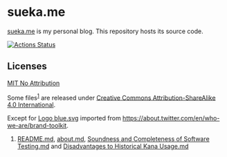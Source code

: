 sueka.me
========

[sueka.me](https://sueka.me) is my personal blog. This repository hosts its source code.

[![Actions Status](https://github.com/sueka/sueka.me/workflows/.github/workflows/main.yml/badge.svg)](https://github.com/sueka/sueka.me/actions?query=workflow%3A.github%2Fworkflows%2Fmain.yml)

## Licenses

[MIT No Attribution](./LICENSE.MIT-0)

Some files<sup>[1](#fn1)</sup> are released under [Creative Commons Attribution-ShareAlike 4.0 International](./LICENSE.CC-BY-SA-4.0).

Except for [Logo blue.svg](./src/assets/images/Logo%20blue.svg) imported from https://about.twitter.com/en/who-we-are/brand-toolkit.

<ol type="1">
  <li id="fn1">
    <a href="./README.md">README.md</a>,
    <a href="./src/about.md">about.md</a>,
    <a href="./src/poems/Soundness and Completeness of Software Testing.md">Soundness and Completeness of Software Testing.md</a> and
    <a href="./src/poems/Disadvantages to Historical Kana Usage.md">Disadvantages to Historical Kana Usage.md</a>
  </li>
</ol>
